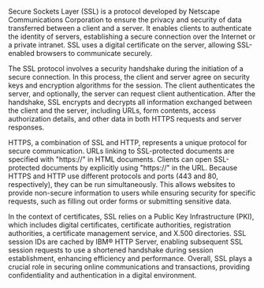 Secure Sockets Layer (SSL) is a protocol developed by Netscape Communications Corporation to ensure the privacy and security of data transferred between a client and a server. It enables clients to authenticate the identity of servers, establishing a secure connection over the Internet or a private intranet. SSL uses a digital certificate on the server, allowing SSL-enabled browsers to communicate securely.

The SSL protocol involves a security handshake during the initiation of a secure connection. In this process, the client and server agree on security keys and encryption algorithms for the session. The client authenticates the server, and optionally, the server can request client authentication. After the handshake, SSL encrypts and decrypts all information exchanged between the client and the server, including URLs, form contents, access authorization details, and other data in both HTTPS requests and server responses.

HTTPS, a combination of SSL and HTTP, represents a unique protocol for secure communication. URLs linking to SSL-protected documents are specified with "https://" in HTML documents. Clients can open SSL-protected documents by explicitly using "https://" in the URL. Because HTTPS and HTTP use different protocols and ports (443 and 80, respectively), they can be run simultaneously. This allows websites to provide non-secure information to users while ensuring security for specific requests, such as filling out order forms or submitting sensitive data.

In the context of certificates, SSL relies on a Public Key Infrastructure (PKI), which includes digital certificates, certificate authorities, registration authorities, a certificate management service, and X.500 directories. SSL session IDs are cached by IBM® HTTP Server, enabling subsequent SSL session requests to use a shortened handshake during session establishment, enhancing efficiency and performance. Overall, SSL plays a crucial role in securing online communications and transactions, providing confidentiality and authentication in a digital environment.
